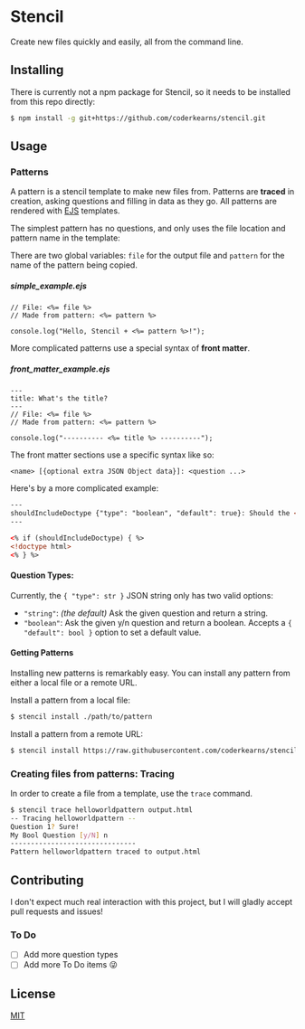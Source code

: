 # Stencil

Create new files quickly and easily, all from the command line.

## Installing

There is currently not a npm package for Stencil, so it needs to be installed from this repo directly:

```bash
$ npm install -g git+https://github.com/coderkearns/stencil.git
```

## Usage

### Patterns

A pattern is a stencil template to make new files from.
Patterns are **traced** in creation, asking questions and filling in data as they go. All patterns are rendered with [EJS](http://ejs.co/) templates.

The simplest pattern has no questions, and only uses the file location and pattern name in the template:

There are two global variables: `file` for the output file and `pattern` for the name of the pattern being copied.

##### simple_example.ejs
```ejs
// File: <%= file %>
// Made from pattern: <%= pattern %>

console.log("Hello, Stencil + <%= pattern %>!");
```

More complicated patterns use a special syntax of **front matter**.

##### front_matter_example.ejs
```ejs
---
title: What's the title?
---
// File: <%= file %>
// Made from pattern: <%= pattern %>

console.log("---------- <%= title %> ----------");
```

The front matter sections use a specific syntax like so:
```
<name> [{optional extra JSON Object data}]: <question ...>
```

Here's by a more complicated example:
```html
---
shouldIncludeDoctype {"type": "boolean", "default": true}: Should the <!doctype> be included?
---

<% if (shouldIncludeDoctype) { %>
<!doctype html>
<% } %>
```

#### Question Types:

Currently, the `{ "type": str }` JSON string only has two valid options:

- `"string"`: *(the default)* Ask the given question and return a string.
- `"boolean"`: Ask the given y/n question and return a boolean. Accepts a `{ "default": bool }` option to set a default value.

#### Getting Patterns

Installing new patterns is remarkably easy. You can install any pattern from either a local file or a remote URL.

Install a pattern from a local file:

```bash
$ stencil install ./path/to/pattern
```

Install a pattern from a remote URL:

```bash
$ stencil install https://raw.githubusercontent.com/coderkearns/stencil/master/patterns/html
```

### Creating files from patterns: Tracing

In order to create a file from a template, use the `trace` command.

```bash
$ stencil trace helloworldpattern output.html
-- Tracing helloworldpattern --
Question 1? Sure!
My Bool Question [y/N] n
-------------------------------
Pattern helloworldpattern traced to output.html
```

## Contributing

I don't expect much real interaction with this project, but I will gladly accept pull requests and issues!

### To Do

- [ ] Add more question types
- [ ] Add more To Do items :stuck_out_tongue_winking_eye:

## License

[MIT](https://choosealicense.com/licenses/mit/)
